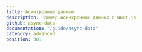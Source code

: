```yaml
---
title: Асинхронные данные
description: Пример Асинхронных данных с Nuxt.js
github: async-data
documentation: "/guide/async-data"
category: advanced
position: 301
---
```

